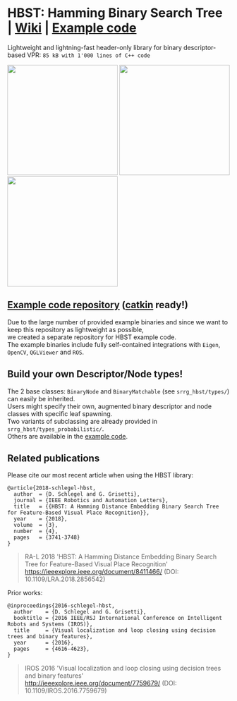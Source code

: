 # HBST: Hamming Binary Search Tree | [Wiki](https://gitlab.com/srrg-software/srrg_hbst/wikis/home) | [Example code](https://gitlab.com/srrg-software/srrg_hbst_examples)
Lightweight and lightning-fast header-only library for binary descriptor-based VPR: `85 kB with 1'000 lines of C++ code`
  
[<img src="https://img.youtube.com/vi/N6RspfFdrOI/0.jpg" width="250">](https://www.youtube.com/watch?v=N6RspfFdrOI)
[<img src="https://img.youtube.com/vi/MwmzJygl8XE/0.jpg" width="250">](https://www.youtube.com/watch?v=MwmzJygl8XE)
[<img src="https://img.youtube.com/vi/f3h398t_zWo/0.jpg" width="250">](https://www.youtube.com/watch?v=f3h398t_zWo)

## [Example code repository](https://gitlab.com/srrg-software/srrg_hbst_examples) ([catkin](https://catkin-tools.readthedocs.io) ready!)
Due to the large number of provided example binaries and since we want 
to keep this repository as lightweight as possible, <br>
we created a separate repository for HBST example code. <br>
The example binaries include fully self-contained integrations with `Eigen`, `OpenCV`, `QGLViewer` and `ROS`.

## Build your own Descriptor/Node types!
The 2 base classes: `BinaryNode` and `BinaryMatchable` (see `srrg_hbst/types/`) can easily be inherited. <br>
Users might specify their own, augmented binary descriptor and node classes with specific leaf spawning. <br>
Two variants of subclassing are already provided in `srrg_hbst/types_probabilistic/`. <br>
Others are available in the [example code](https://gitlab.com/srrg-software/srrg_hbst_examples).

## Related publications
Please cite our most recent article when using the HBST library: <br>

    @article{2018-schlegel-hbst, 
      author  = {D. Schlegel and G. Grisetti}, 
      journal = {IEEE Robotics and Automation Letters}, 
      title   = {{HBST: A Hamming Distance Embedding Binary Search Tree for Feature-Based Visual Place Recognition}}, 
      year    = {2018}, 
      volume  = {3}, 
      number  = {4}, 
      pages   = {3741-3748}
    }

> RA-L 2018 'HBST: A Hamming Distance Embedding Binary Search Tree for Feature-Based Visual Place Recognition' <br>
> https://ieeexplore.ieee.org/document/8411466/ (DOI: 10.1109/LRA.2018.2856542)

Prior works:

    @inproceedings{2016-schlegel-hbst, 
      author    = {D. Schlegel and G. Grisetti}, 
      booktitle = {2016 IEEE/RSJ International Conference on Intelligent Robots and Systems (IROS)}, 
      title     = {Visual localization and loop closing using decision trees and binary features}, 
      year      = {2016}, 
      pages     = {4616-4623}, 
    }

> IROS 2016 'Visual localization and loop closing using decision trees and binary features' <br>
> http://ieeexplore.ieee.org/document/7759679/ (DOI: 10.1109/IROS.2016.7759679)
